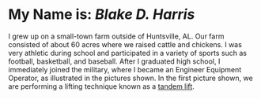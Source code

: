 # My Name is: ***Blake D. Harris***
  I grew up on a small-town farm outside of Huntsville, AL. Our farm consisted of about 60 acres where we raised cattle and chickens. I was very athletic during school and participated in a variety of sports such as football, basketball, and baseball. After I graduated high school, I immediately joined the military, where I became an Engineer Equipment Operator, as illustrated in the pictures shown. In the first picture shown, we are performing a lifting technique known as a [tandem lift](https://www.spanco.com/tandem-lift-safe-practices/). 

